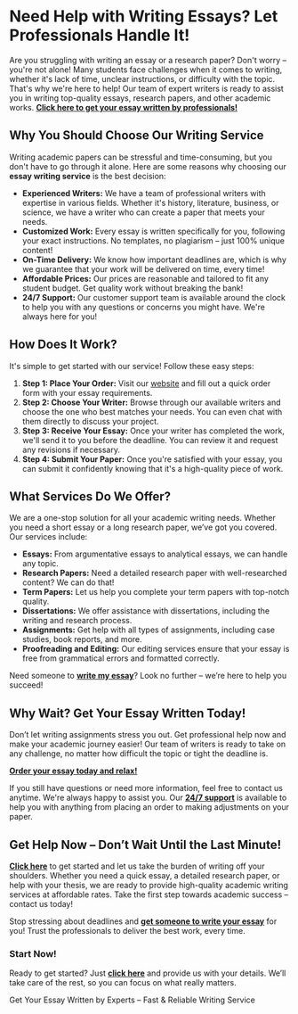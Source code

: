 <h1>Need Help with Writing Essays? Let Professionals Handle It!</h1>

<p>Are you struggling with writing an essay or a research paper? Don't worry – you're not alone! Many students face challenges when it comes to writing, whether it's lack of time, unclear instructions, or difficulty with the topic. That's why we're here to help! Our team of expert writers is ready to assist you in writing top-quality essays, research papers, and other academic works. <strong><a href="https://tinyurl.com/topessay?keyword=have+someone+write+my+essay" target="_blank">Click here to get your essay written by professionals!</a></strong></p>

<h2>Why You Should Choose Our Writing Service</h2>

<p>Writing academic papers can be stressful and time-consuming, but you don't have to go through it alone. Here are some reasons why choosing our <strong>essay writing service</strong> is the best decision:</p>

<ul>
    <li><strong>Experienced Writers:</strong> We have a team of professional writers with expertise in various fields. Whether it's history, literature, business, or science, we have a writer who can create a paper that meets your needs.</li>
    <li><strong>Customized Work:</strong> Every essay is written specifically for you, following your exact instructions. No templates, no plagiarism – just 100% unique content!</li>
    <li><strong>On-Time Delivery:</strong> We know how important deadlines are, which is why we guarantee that your work will be delivered on time, every time!</li>
    <li><strong>Affordable Prices:</strong> Our prices are reasonable and tailored to fit any student budget. Get quality work without breaking the bank!</li>
    <li><strong>24/7 Support:</strong> Our customer support team is available around the clock to help you with any questions or concerns you might have. We're always here for you!</li>
</ul>

<h2>How Does It Work?</h2>

<p>It's simple to get started with our service! Follow these easy steps:</p>

<ol>
    <li><strong>Step 1: Place Your Order:</strong> Visit our <a href="https://tinyurl.com/topessay?keyword=have+someone+write+my+essay" target="_blank">website</a> and fill out a quick order form with your essay requirements.</li>
    <li><strong>Step 2: Choose Your Writer:</strong> Browse through our available writers and choose the one who best matches your needs. You can even chat with them directly to discuss your project.</li>
    <li><strong>Step 3: Receive Your Essay:</strong> Once your writer has completed the work, we'll send it to you before the deadline. You can review it and request any revisions if necessary.</li>
    <li><strong>Step 4: Submit Your Paper:</strong> Once you're satisfied with your essay, you can submit it confidently knowing that it's a high-quality piece of work.</li>
</ol>

<h2>What Services Do We Offer?</h2>

<p>We are a one-stop solution for all your academic writing needs. Whether you need a short essay or a long research paper, we’ve got you covered. Our services include:</p>

<ul>
    <li><strong>Essays:</strong> From argumentative essays to analytical essays, we can handle any topic.</li>
    <li><strong>Research Papers:</strong> Need a detailed research paper with well-researched content? We can do that!</li>
    <li><strong>Term Papers:</strong> Let us help you complete your term papers with top-notch quality.</li>
    <li><strong>Dissertations:</strong> We offer assistance with dissertations, including the writing and research process.</li>
    <li><strong>Assignments:</strong> Get help with all types of assignments, including case studies, book reports, and more.</li>
    <li><strong>Proofreading and Editing:</strong> Our editing services ensure that your essay is free from grammatical errors and formatted correctly.</li>
</ul>

<p>Need someone to <strong><a href="https://tinyurl.com/topessay?keyword=have+someone+write+my+essay" target="_blank">write my essay</a></strong>? Look no further – we’re here to help you succeed!</p>

<h2>Why Wait? Get Your Essay Written Today!</h2>

<p>Don’t let writing assignments stress you out. Get professional help now and make your academic journey easier! Our team of writers is ready to take on any challenge, no matter how difficult the topic or tight the deadline is.</p>

<p><strong><a href="https://tinyurl.com/topessay?keyword=have+someone+write+my+essay" target="_blank">Order your essay today and relax!</a></strong></p>

<p>If you still have questions or need more information, feel free to contact us anytime. We're always happy to assist you. Our <strong><a href="https://tinyurl.com/topessay?keyword=have+someone+write+my+essay" target="_blank">24/7 support</a></strong> is available to help you with anything from placing an order to making adjustments on your paper.</p>

<h2>Get Help Now – Don’t Wait Until the Last Minute!</h2>

<p><strong><a href="https://tinyurl.com/topessay?keyword=have+someone+write+my+essay" target="_blank">Click here</a></strong> to get started and let us take the burden of writing off your shoulders. Whether you need a quick essay, a detailed research paper, or help with your thesis, we are ready to provide high-quality academic writing services at affordable rates. Take the first step towards academic success – contact us today!</p>

<p>Stop stressing about deadlines and <strong><a href="https://tinyurl.com/topessay?keyword=have+someone+write+my+essay" target="_blank">get someone to write your essay</a></strong> for you! Trust the professionals to deliver the best work, every time.</p>

<h3>Start Now!</h3>

<p>Ready to get started? Just <strong><a href="https://tinyurl.com/topessay?keyword=have+someone+write+my+essay" target="_blank">click here</a></strong> and provide us with your details. We’ll take care of the rest, so you can focus on what really matters.</p>
Get Your Essay Written by Experts – Fast &amp; Reliable Writing Service
